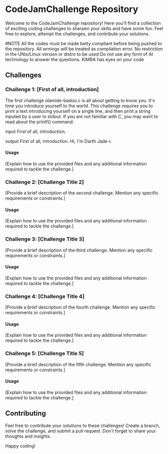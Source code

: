 # CodeJamChallenge Repository

Welcome to the CodeJamChallenge repository! Here you'll find a collection of exciting coding challenges to sharpen your skills and have some fun. Feel free to explore, attempt the challenges, and contribute your solutions.

#NOTE
All the codes must be made betty compliant before being pushed to the repository.
All wrnings will be treated as compilation error.
No restriction in the UNix/Linux version or distro to be used
Do not use any form of AI technology to answer the questions. KIMBA has eyes on your code

## Challenges

### Challenge 1: [First of all, introduction]

The first challenge  olamide-badoo.c is all about getting to know you. It's time you introduce yourself to the world.
This challenge requires you to print a text introducing yourself on a single line, and then print a string inputed by a user to stdout.
If you are not familiar with C, you may want to read about the printf() command.

input
First of all, introduction.

output
First of all, introduction.
Hi, I'm Darth Jade-i.  

#### Usage

[Explain how to use the provided files and any additional information required to tackle the challenge.]

### Challenge 2: [Challenge Title 2]

[Provide a brief description of the second challenge. Mention any specific requirements or constraints.]

#### Usage

[Explain how to use the provided files and any additional information required to tackle the challenge.]

### Challenge 3: [Challenge Title 3]

[Provide a brief description of the third challenge. Mention any specific requirements or constraints.]

#### Usage

[Explain how to use the provided files and any additional information required to tackle the challenge.]

### Challenge 4: [Challenge Title 4]

[Provide a brief description of the fourth challenge. Mention any specific requirements or constraints.]

#### Usage

[Explain how to use the provided files and any additional information required to tackle the challenge.]

### Challenge 5: [Challenge Title 5]

[Provide a brief description of the fifth challenge. Mention any specific requirements or constraints.]

#### Usage

[Explain how to use the provided files and any additional information required to tackle the challenge.]

## Contributing

Feel free to contribute your solutions to these challenges! Create a branch, solve the challenge, and submit a pull request. Don't forget to share your thoughts and insights.

Happy coding!


